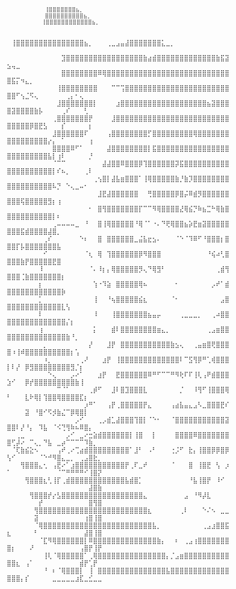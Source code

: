 
                ⢸⣿⣿⣿⣿⣿⣿⣿⣦⡀
                ⣿⣿⣿⣿⣿⣿⣿⣿⣿⣿⣦⡀
               ⢸⣿⣿⣿⣿⣿⣿⣿⣿⣿⣿⣿⣿⣦⡀
⠀⠀⠀⠀⠀⠀⠀⠀⠀⠀ ⠀⢸⣿⣿⣿⣿⣿⣿⣿⣿⣿⣿⣿⣿⣿⣿⣿⣦⡀⠀⠀⠀⢀⣀⣠⣤⣼⣿⣿⣿⣿⣿⣿⣿⣅⣀⡀⠀⠀⠀⠀⠀⠀⠀⠀⠀⠀⠀⠀⠀⠀⠀⠀⠀⠀⠀⠀⠀⠀
⠀⠀⠀⠀⠀⠀⠀⠀⠀⠀⠀⠀⣹⣿⣿⣿⣿⣿⣿⣿⣿⣿⣿⣿⣿⣿⣿⣿⣿⣿⣷⣴⣾⣿⣿⣿⣿⣿⣿⣿⣿⣿⣿⣿⣿⣿⣷⣯⣽⣢⢤⣀⠀⠀⠀⠀⠀⠀⠀⠀⠀⠀⠀⠀⠀⠀⠀⠀⠀⠀
⠀⠀⠀⠀⠀⠀⠀⠀⠀⠀⠀⠀⣿⣿⣿⣿⣿⣿⣿⣿⠿⢿⣿⣿⣿⣿⣿⣿⣿⣿⣿⣿⣿⣿⣿⣿⣿⣿⣿⣿⣿⣿⣿⣿⣿⣿⣿⣿⣿⣿⣯⡍⠲⣄⡀⠀⠀⠀⠀⠀⠀⠀⠀⠀⠀⠀⠀⠀⠀⠀
⠀⠀⠀⠀⠀⠀⠀⠀⠀⠀⠀⢸⣿⣿⣿⣿⣿⣿⣿⣿⠀⠀⠀⠉⠉⢩⣿⣿⣿⣿⣿⣿⣿⣿⣿⣿⣿⣿⣿⣿⣿⣿⣿⣿⣿⣿⣿⣿⣿⣿⣿⠋⢢⣈⠫⢄⠀⠀⠀⠀⠀⠀⢀⡄⠂⢄⠀⠀⠀⠀
⠀⠀⠀⠀⠀⠀⠀⠀⠀⠀⠀⣸⣿⣿⣿⣿⣿⣿⣿⡇⠀⠀⠀⠀⣰⣿⣿⣿⣿⣿⣿⣿⣿⣿⣿⣿⣿⣿⣿⣿⣿⣿⣿⣿⣦⣽⣿⣿⣿⣿⣽⣿⣿⣿⣿⣷⡧⠀⠀⠀⠀⢀⠎⠀⠀⠀⢃⠀⠀⠀
⠀⠀⠀⠀⠀⠀⠀⠀⠀⠀⢀⣿⣿⣿⣿⣿⣿⣿⡟⠀⠀⠀⠀⣸⣿⣿⣿⣿⣿⣿⣿⣿⣿⣿⣿⣿⣿⣿⣿⣿⣿⣿⣿⣿⣿⣿⣿⣿⣿⣿⣿⣿⣿⣿⡿⣿⣟⣣⠀⠀⠀⡎⠀⠀⠀⠀⠀⡆⠀⠀
⠀⠀⠀⠀⠀⠀⠀⠀⠀⠀⣸⣿⣿⣿⣿⣿⣿⠏⠀⠀⠀⠀⢠⣿⣿⣿⣿⣿⣿⣿⣿⡋⣿⣿⣿⣿⣿⣿⣿⣿⣿⢿⣿⣿⣿⣿⣿⣿⣿⣿⣿⣿⣿⣿⣿⣿⣿⣿⡔⡄⠀⠁⠀⠀⠀⠀⠀⢰⠀⠀
⠀⠀⠀⠀⠀⠀⠀⠀⠀⠀⣿⣿⣿⣿⠿⠋⠁⠀⠀⠀⠀⠀⣼⣿⣿⣿⣿⣿⣿⣿⣿⡇⣯⣿⣿⣿⣿⣿⣿⣿⣿⣿⣿⣿⣿⣿⣿⣿⣿⣿⣿⣿⣿⣿⣿⣿⣿⣿⣧⡇⢰⠇⠀⠀⠀⠀⠀⡘⠀⠀
⠀⠀⠀⠀⠀⠀⠀⠀⠀⠀⠈⠉⠉⠀⠀⠀⠀⠀⠀⠀⠀⣼⣼⣿⣿⠿⣿⣿⣿⡿⢹⣿⣿⣿⣿⣿⣿⡽⣯⣿⣿⣿⣿⣿⣿⣿⣿⣿⣿⣿⣿⣿⣿⣿⣿⣿⣿⣿⣿⡇⠎⠦⡀⠀⠀⠀⢀⠇⠀⠀
⠀⠀⠀⠀⠀⠀⠀⠀⠀⠀⠀⠀⠀⠀⠀⠀⠀⠀⠀⢀⢢⣿⡇⣼⣧⣶⣿⣿⣿⠁⢸⢿⣿⣿⣿⣿⣿⣷⡘⣷⡹⣿⣿⣿⣿⣿⣿⣿⣿⣿⣿⣿⣿⣿⣿⣿⣿⣿⣿⠧⡙⠀⠑⢄⣀⠤⠂⠀⠀⠀
⠀⠀⠀⠀⠀⠀⠀⠀⠀⠀⠀⠀⠀⠀⠀⠀⠀⠀⠀⠀⣸⣟⣼⣿⣿⣿⣿⣿⣿⠀⠀⢛⣿⣿⣿⣿⣿⡿⣿⡬⠿⣾⡻⣿⣿⣿⣿⣿⣿⣿⣿⣿⢯⣿⣿⣿⣿⣿⣻⡆⢰⠀⠀⠀⠀⠀⠀⠀⠀⠀
⠀⠀⠀⠀⠀⠀⠀⠀⠀⠀⠀⠀⠀⠀⠀⠀⠀⠀⠂⠀⣿⢻⣿⣿⣿⣿⣿⣿⣿⡏⠉⠉⠻⢿⣿⣿⣿⣿⣜⢿⣮⡙⠷⣦⣉⠓⢿⣷⣿⣿⣿⣿⣿⣿⣿⣿⣿⣿⣿⡇⠆⠀⠀⠀⠀⠀⠀⠀⠀⠀
⠀⠀⠀⠀⠀⠀⠀⠀⠀⠀⢀⠤⠤⠤⠤⣀⠀⠘⠀⠀⣿⢸⢿⣿⣿⣿⣿⣿⠘⢿⠈⠁⠐⠄⠙⢟⢿⣿⣿⣦⡵⣟⣶⣽⣿⣿⣿⣿⣿⣿⣿⣿⣯⣾⣿⣿⣿⣿⣼⣿⡀⠀⠀⠀⠀⠀⠀⠀⠀⠀
⠀⠀⠀⠀⠀⠀⠀⠀⢀⠎⠀⠀⠀⠀⠀⠀⠑⠆⠀⠀⣿⠀⣿⣿⣿⣿⣿⣿⣀⣬⣧⣖⣢⠄⠀⠀⠀⠈⠑⠈⠹⠿⠋⠘⣿⣿⣿⡆⣿⣿⣿⡏⡧⣿⣿⣿⣿⣿⣿⣿⣧⠀⠀⠀⠀⠀⠀⠀⠀⠀
⠀⠀⠀⠀⠀⠀⠀⠀⠊⠀⠀⠀⠀⠀⠀⠀⠀⠈⢆⠀⢿⠀⢹⣿⣿⣿⣿⣿⣿⡿⠻⣿⣿⣿⠀⠀⠀⠀⠀⠀⠀⠀⠀⠀⠘⢮⠴⢃⣿⣿⣿⣿⣷⡟⣿⣿⣿⣿⣿⣟⣿⠀⠀⠀⠀⠀⠀⠀⠀⠀
⠀⠀⠀⠀⠀⠀⠀⠸⠀⠀⠀⠀⠀⠀⠀⠀⠀⠀⠈⠄⠸⡆⡄⢿⣿⣿⣿⣿⣿⡻⢄⠙⢿⣻⠃⠀⠀⠀⠀⠀⠀⠀⠀⠀⠀⠀⢀⣾⢻⣿⣿⣿⢈⣷⣿⣿⣿⣿⣿⣿⣿⡆⠀⠀⠀⠀⠀⠀⠀⠀
⠀⠀⠀⠀⠀⠀⠀⡆⠀⠀⠀⠀⠀⠀⠀⠀⠀⠀⠀⢱⠐⠹⣵⠀⣿⣿⣿⣿⣿⢿⠦⠀⠀⠀⠀⠀⠀⠂⠀⠀⠀⠀⠀⠀⠀⡠⠞⠁⣾⣿⣿⣿⣿⣿⣿⣿⣿⣿⣿⣿⣿⡷⠀⠀⠀⠀⠀⠀⠀⠀
⠀⠀⠀⠀⠀⠀⠀⡁⠀⠀⠀⠀⠀⠀⠀⠀⠀⠀⠀⢸⠀⠀⠘⢦⣿⣿⣿⣿⣿⣮⣆⠀⠀⠀⠀⠀⠈⠂⠀⠀⠀⠀⠀⠀⠀⠀⠀⣠⣿⣿⣿⣿⣿⣿⣿⣿⣿⣿⣿⣿⣿⣇⢣⠀⠀⠀⠀⠀⠀⠀
⠀⠀⠀⠀⠀⠀⠀⠇⠀⠀⠀⠀⠀⠀⠀⠀⠀⠀⠀⠸⠀⠀⠀⢸⣿⣿⣿⣿⣿⣿⣿⣦⣤⡤⠀⠀⠀⠀⢀⣀⣀⣀⡀⠀⠀⢀⠴⣿⣿⣿⣿⣿⣿⣿⣿⣿⣿⣿⣿⣿⣿⣿⡌⡆⠀⠀⠀⠀⠀⠀
⠀⠀⠀⠀⠀⠀⠀⢰⠀⠀⠀⠀⠀⠀⠀⠀⠀⠀⠀⡅⠀⠀⠀⣾⠇⣿⣿⣿⣿⣿⣿⣿⣿⣶⣄⡀⠀⠀⠀⠀⠀⠀⠀⠀⢀⣠⣶⣿⣿⣿⣿⣿⣿⣿⣿⣿⣿⣿⣿⣿⣿⣿⣷⠘⡀⠀⠀⠀⠀⠀
⠀⠀⠀⠀⠀⠀⠀⠀⡀⠀⠀⠀⠀⠀⠀⠀⠀⠀⡜⠀⠀⠀⣸⡟⠀⣿⣿⣿⣿⣿⣿⣿⣿⣿⣿⣿⣷⣢⢄⠀⠀⢀⣤⣶⣿⢟⣿⣿⣿⣿⠰⢸⠾⣿⣿⣿⣿⣿⣿⣿⣿⣿⣿⡆⢡⠀⠀⠀⠀⠀
⠀⠀⠀⠀⠀⠀⠀⠀⠰⡀⠀⠀⠀⠀⠀⠀⢀⠜⠀⠀⠀⣰⡟⠀⢸⣿⣿⣿⣿⣿⣿⣿⣿⣿⣿⣿⣿⣿⠇⠉⣫⢻⡿⠛⢁⢾⣿⣿⣿⡇⠇⡜⠀⡿⣻⣿⣿⣿⣿⣿⣿⣿⣿⣻⡈⡆⠀⠀⠀⠀
⠀⠀⠀⠀⠀⠀⠀⠀⠀⠑⢄⠀⠀⠀⡠⠔⠁⠀⠀⠀⣰⡟⠀⠀⣟⣿⣿⣿⣿⣿⣿⠿⠛⠋⠉⠉⠛⠻⢗⠏⠏⢸⢇⢠⠟⣾⣿⣿⣿⣱⠊⠀⠀⡿⡞⣿⣿⣿⣿⣿⣿⣿⣿⣿⣷⢸⠀⠀⠀⠀
⠀⠀⠀⠀⠀⠀⠀⠀⠀⠀⠀⠉⠈⠁⠀⠀⠀⠀⢀⡾⠋⠀⠀⣸⠇⣿⣹⣿⣿⣿⣇⠀⠀⠀⠀⠀⠀⠀⡈⠀⠀⠸⢻⠋⢸⣿⣿⣿⢿⠃⠀⠀⠀⣇⠗⢿⡇⢹⣿⣿⢿⣿⣿⣿⣿⣏⡆⠀⠀⠀
⠀⠀⠀⠀⠀⠀⠀⠀⠀⠀⠀⠀⠀⠀⠀⠀⠀⡰⠛⠁⠀⠀⢠⡟⢀⣿⣿⣿⣿⣿⡟⣄⠀⠀⠀⠀⢠⣴⣧⣤⣄⣠⠣⣀⣿⣿⣿⣟⠎⠀⠀⠀⠀⣽⠀⠘⣿⠊⠫⡺⣷⣌⠉⡿⢿⣿⡇⠀⠀⠀
⠀⠀⠀⠀⠀⠀⠀⠀⠀⠀⠀⠀⠀⠀⠀⡠⠊⠀⠀⠀⢀⡠⣾⣁⣼⣿⣿⣿⢹⣿⡇⠈⠑⠂⠀⠀⠈⣿⣿⣿⣿⣿⣿⣿⣿⣿⣿⣿⣽⣿⣿⠇⡜⠘⡄⠀⠹⣧⠀⠈⠪⢙⢻⠷⠦⠿⣿⡄⠀⠀
⠀⠀⢀⣀⠀⠀⠀⠀⠀⠀⠀⠀⠀⡠⠊⠀⣀⠔⣒⣵⣾⣿⣿⣿⣿⣿⣿⡇⢸⣿⠀⠀⡇⠀⠀⠀⠀⣿⣿⣿⣿⠿⣿⣿⣿⣿⣿⣿⣿⣿⢋⡼⠔⠀⠉⢄⡀⠙⣧⠀⣀⡴⠉⠉⠉⠉⠹⣷⡀⠀
⠀⠈⢏⣷⣮⣕⠢⠀⠀⠀⠀⢠⠞⢀⠔⢉⣴⣾⣿⣿⣿⣿⣿⣿⣿⣿⣿⠁⣸⠃⠀⠠⠃⠀⠀⠀⢐⡨⠋⠀⣗⡄⢸⣿⣿⡿⡿⣿⡿⢣⠊⠀⠀⠀⠀⠀⠈⠑⠚⠻⣿⣄⣀⡀⠀⢀⣠⣿⣗⡀
⠀⠀⠀⢻⣿⣿⣿⣄⢂⠀⢠⣟⠔⠁⣰⣿⣿⣿⣿⣿⣿⣿⣿⣿⣿⣿⡟⢀⠏⣀⠞⠀⠀⠀⠀⠀⠈⠀⠀⠀⣿⠀⢸⣿⣟⠀⢣⠀⡰⠁⠀⠀⠀⠀⠀⠀⠀⠀⠀⠀⠈⠉⠛⠛⠛⠛⠊⢸⣿⡝
⠀⠀⠀⠀⢻⣿⣿⣿⣆⢃⢸⡏⢀⣾⣿⣿⣿⣿⣿⣿⣿⣿⣿⣿⣿⣿⣧⣾⣿⡁⠀⠀⠀⠀⠀⠀⠀⠀⠀⠀⠘⣧⢸⣿⡟⠀⠸⠊⠀⠀⠀⠀⠀⠀⠀⠀⠀⠀⠀⠀⠀⠀⠀⠀⠀⠀⠀⣼⣿⣷
⠀⠀⠀⠀⠀⢻⣿⣿⣿⡞⡔⣣⣿⣿⣿⣿⣿⣿⣿⣿⣿⣿⣿⣿⣿⣿⣿⣿⣿⣿⣄⠀⠀⠀⠀⠀⠀⠀⠀⣠⠀⠘⠻⡼⣇⠀⠀⠀⠀⠀⠀⠀⠀⠀⠀⠀⡞⠀⠀⠀⠀⠀⠀⠀⠀⠀⠀⣿⢻⣿
⠀⠀⠀⠀⠀⠀⢻⣿⣿⣿⣿⣿⣿⣿⣿⣿⣿⣿⣿⣿⣿⣿⣿⣿⣿⣿⣿⣿⣿⣿⣿⣆⠀⠀⠀⠀⠀⠀⢀⠇⠀⠀⠀⠑⠌⠢⠀⣀⣀⠀⠀⠀⠀⠀⠀⣽⠀⠀⠀⠀⠀⠀⠀⠀⠀⠀⢰⣿⢸⣿
⠀⠀⠀⠀⠀⠀⠈⢿⣿⣿⣿⣿⣿⣿⣿⣿⣿⣿⣿⣿⣿⣿⣿⣿⣿⣿⣿⣿⣿⣿⣿⣿⣧⡀⠀⠀⠀⠀⠀⠀⠀⠀⠀⢀⣠⣰⣿⣿⣯⣆⠀⠀⠀⠀⠀⠃⠀⠀⠀⠀⠀⠀⠀⠀⠀⠀⣼⣿⢸⣿
⠀⠀⠀⠀⠀⠀⠀⠈⣏⠻⢿⣿⣿⣿⣿⣿⣿⡇⠿⣿⣿⣿⣿⣿⣿⣿⣿⣿⣿⣿⣿⣿⣿⣷⡄⠀⠀⠆⠀⢀⣠⢰⣿⣿⣿⣿⣿⣿⣿⣿⡆⠀⠀⠀⠜⠀⠀⠀⠀⠀⠀⠀⠀⠀⠀⢠⣿⡟⢸⡟
⠀⠀⠀⠀⠀⠀⠀⠀⢸⢇⠈⢿⣿⣿⣿⣿⣿⠁⢀⢿⣿⣿⣿⣿⣿⣿⣿⣿⣿⣿⣿⣿⣿⣿⣿⡄⡈⣠⣶⣿⣿⣿⣿⣿⣿⣿⣿⣿⣿⣿⣿⣆⠀⢠⠁⠀⠀⠀⠀⠀⠀⠀⠀⠀⠀⣾⡟⢁⡟⠀
⠀⠀⠀⠀⠀⠀⠀⠀⠘⠀⠆⠈⢿⣿⣿⣿⡇⠀⢸⠀⣿⣿⣿⣿⣿⣿⣿⣿⣿⣿⣿⣿⣿⣿⣿⣧⣿⣿⣿⣿⣿⣿⣿⣿⣿⣿⣿⣿⣿⣿⣿⣿⡄⡎⠀⠀⠀⠀⠀⣀⣀⣀⣀⣀⣰⣏⣀⣊⣀⣀
